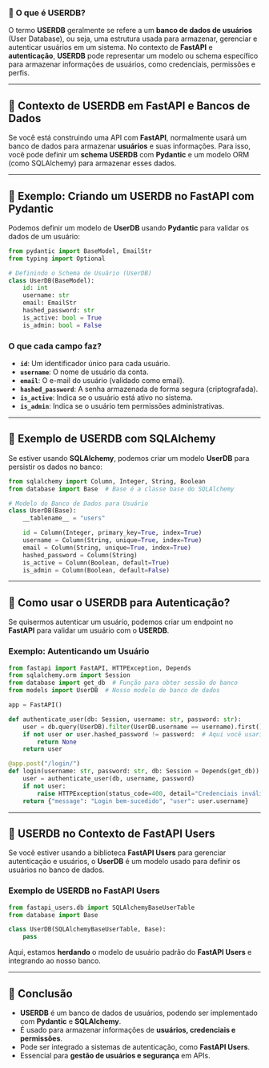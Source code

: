 ### 📌 **O que é USERDB?**

O termo **USERDB** geralmente se refere a um **banco de dados de usuários** (User Database), ou seja, uma estrutura usada para armazenar, gerenciar e autenticar usuários em um sistema. No contexto de **FastAPI** e **autenticação**, **USERDB** pode representar um modelo ou schema específico para armazenar informações de usuários, como credenciais, permissões e perfis.

---
## **📌 Contexto de USERDB em FastAPI e Bancos de Dados**

Se você está construindo uma API com **FastAPI**, normalmente usará um banco de dados para armazenar **usuários** e suas informações. Para isso, você pode definir um **schema USERDB** com **Pydantic** e um modelo ORM (como SQLAlchemy) para armazenar esses dados.

---
## **📌 Exemplo: Criando um USERDB no FastAPI com Pydantic**

Podemos definir um modelo de **UserDB** usando **Pydantic** para validar os dados de um usuário:

```python
from pydantic import BaseModel, EmailStr
from typing import Optional

# Definindo o Schema de Usuário (UserDB)
class UserDB(BaseModel):
    id: int
    username: str
    email: EmailStr
    hashed_password: str
    is_active: bool = True
    is_admin: bool = False
```

### **O que cada campo faz?**

- **`id`**: Um identificador único para cada usuário.
- **`username`**: O nome de usuário da conta.
- **`email`**: O e-mail do usuário (validado como email).
- **`hashed_password`**: A senha armazenada de forma segura (criptografada).
- **`is_active`**: Indica se o usuário está ativo no sistema.
- **`is_admin`**: Indica se o usuário tem permissões administrativas.

---
## **📌 Exemplo de USERDB com SQLAlchemy**

Se estiver usando **SQLAlchemy**, podemos criar um modelo **UserDB** para persistir os dados no banco:

```python
from sqlalchemy import Column, Integer, String, Boolean
from database import Base  # Base é a classe base do SQLAlchemy

# Modelo do Banco de Dados para Usuário
class UserDB(Base):
    __tablename__ = "users"

    id = Column(Integer, primary_key=True, index=True)
    username = Column(String, unique=True, index=True)
    email = Column(String, unique=True, index=True)
    hashed_password = Column(String)
    is_active = Column(Boolean, default=True)
    is_admin = Column(Boolean, default=False)
```

---
## **📌 Como usar o USERDB para Autenticação?**

Se quisermos autenticar um usuário, podemos criar um endpoint no **FastAPI** para validar um usuário com o **USERDB**.

### **Exemplo: Autenticando um Usuário**

```python
from fastapi import FastAPI, HTTPException, Depends
from sqlalchemy.orm import Session
from database import get_db  # Função para obter sessão do banco
from models import UserDB  # Nosso modelo de banco de dados

app = FastAPI()

def authenticate_user(db: Session, username: str, password: str):
    user = db.query(UserDB).filter(UserDB.username == username).first()
    if not user or user.hashed_password != password:  # Aqui você usaria um hash seguro
        return None
    return user

@app.post("/login/")
def login(username: str, password: str, db: Session = Depends(get_db)):
    user = authenticate_user(db, username, password)
    if not user:
        raise HTTPException(status_code=400, detail="Credenciais inválidas")
    return {"message": "Login bem-sucedido", "user": user.username}
```

---
## **📌 USERDB no Contexto de FastAPI Users**

Se você estiver usando a biblioteca **FastAPI Users** para gerenciar autenticação e usuários, o **UserDB** é um modelo usado para definir os usuários no banco de dados.

### **Exemplo de USERDB no FastAPI Users**

```python
from fastapi_users.db import SQLAlchemyBaseUserTable
from database import Base

class UserDB(SQLAlchemyBaseUserTable, Base):
    pass
```

Aqui, estamos **herdando** o modelo de usuário padrão do **FastAPI Users** e integrando ao nosso banco.

---
## **🎯 Conclusão**

- **USERDB** é um banco de dados de usuários, podendo ser implementado com **Pydantic** e **SQLAlchemy**.
- É usado para armazenar informações de **usuários, credenciais e permissões**.
- Pode ser integrado a sistemas de autenticação, como **FastAPI Users**.
- Essencial para **gestão de usuários e segurança** em APIs.

